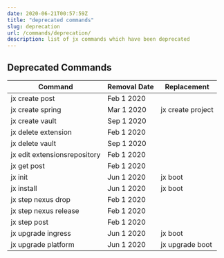```yaml
---
date: 2020-06-21T00:57:59Z
title: "deprecated commands"
slug: deprecation
url: /commands/deprecation/
description: list of jx commands which have been deprecated
---
```



## Deprecated Commands



| Command        | Removal Date   | Replacement  |
|----------------|----------------|--------------|
| jx create post | Feb 1 2020 |  |
| jx create spring | Mar 1 2020 | jx create project |
| jx create vault | Sep 1 2020 |  |
| jx delete extension | Feb 1 2020 |  |
| jx delete vault | Sep 1 2020 |  |
| jx edit extensionsrepository | Feb 1 2020 |  |
| jx get post | Feb 1 2020 |  |
| jx init | Jun 1 2020 | jx boot |
| jx install | Jun 1 2020 | jx boot |
| jx step nexus drop | Feb 1 2020 |  |
| jx step nexus release | Feb 1 2020 |  |
| jx step post | Feb 1 2020 |  |
| jx upgrade ingress | Jun 1 2020 | jx boot |
| jx upgrade platform | Jun 1 2020 | jx upgrade boot |
